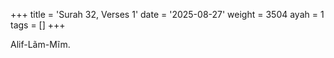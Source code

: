 +++
title = 'Surah 32, Verses 1'
date = '2025-08-27'
weight = 3504
ayah = 1
tags = []
+++

Alif-Lãm-Mĩm.